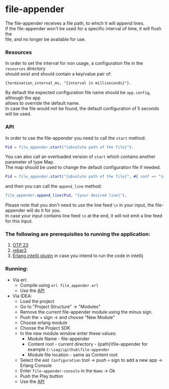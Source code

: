 # file-appender

The file-appender receives a file path, to which it will append lines.<br/>
If the file-appender won't be used for a specific interval of time, it will flush the<br/> 
file, and no longer be available for use.
    
### Resources

In order to set the interval for non usage, a configuration file in the `resources` directory<br/>
should exist and should contain a key/value pair of:
```
{termination_interval_ms, "{interval in milliseconds}"}.
```  
By default the expected configuration file name should be `app.config`, although the app<br/>
allows to override the default name.<br/>
In case the file would not be found, the default configuration of 5 seconds will be used.

### API

In order to use the file-appender you need to call the `start` method:

```erlang
Pid = file_appender.start("{absolute path of the file}").
```

You can also call an overloaded version of `start` which contains another parameter of type Map.<br/>
The map should be used to change the default configuration file if needed.

```erlang
Pid = file_appender.start("{absolute path of the file}", #{ conf => "{other confg absolute file path}" }).
```  

and then you can call the `append_line` method:

```erlang
file_appender.append_line(Pid, "{your desired line}").
``` 

Please note that you don't need to use the line feed `\n` in your input, the file-appender will do it for you.<br/> 
In case your input contains line feed `\n` at the end, it will not emit a line feed for this input.    


### The following are prerequisites to running the application:

1. [OTP 23](https://www.erlang.org/downloads)
2. [rebar3](https://www.rebar3.org/)
3. [Erlang intellij plugin](https://plugins.jetbrains.com/plugin/7083-erlang) in case you intend to run the code in intellij

### Running:

- Via erl: 
    - Compile using `erl file_appender.erl`
    - Use the [API](https://github.com/sagifogel/file-appender#API/)
- Via IDEA: 
    - Load the project
    - Go to "Project Structure" -> "Modules"
    - Remove the current file-appender module using the minus sign.
    - Push the + sign -> and choose "New Module"
    - Choose erlang module
    - Choose the Project SDK
    - In the new module window enter these values:
        - Module Name - file-appender
        - Content root - current directory - {path}\file-appender for example `C:\sagi\github\file-appender`
        - Module file location - same as Content root
    - Select the `Add Configuration` tool -> push `+` sign to add a new app -> Erlang Console
    - Enter `file-appender-console` in the `Name` -> Ok
    - Push the Play button
    - Use the [API](https://github.com/sagifogel/file-appender#API/)